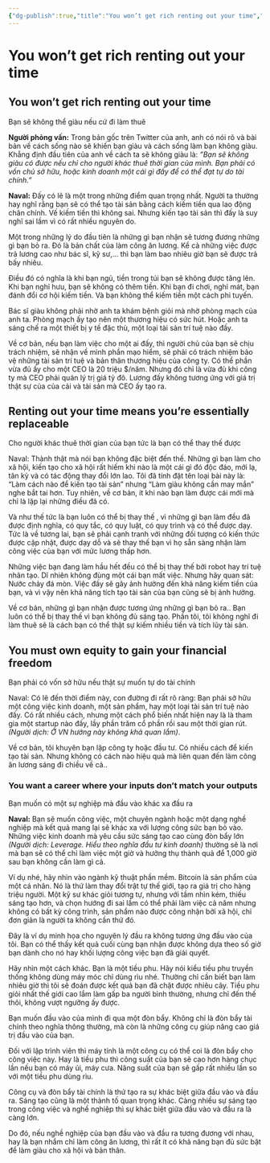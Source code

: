 ```yaml
---
{"dg-publish":true,"title":"You won’t get rich renting out your time","dg-hide":true,"permalink":"/ban-than/ptbt/books/lam-giau-khong-can-may-man-naval/6-ban-se-khong-the-giau-co-neu-cu-di-lam-thue/","hide":true,"dgPassFrontmatter":true}
---
```


# You won’t get rich renting out your time

## You won’t get rich renting out your time  
Bạn sẽ không thể giàu nếu cứ đi làm thuê

**Người phỏng vấn:** Trong bản gốc trên Twitter của anh, anh có nói rõ và bài bản về cách sống nào sẽ khiến bạn giàu và cách sống làm bạn không giàu. Khẳng định đầu tiên của anh về cách ta sẽ không giàu là: *”Bạn sẽ không giàu có được nếu chỉ cho người khác thuê thời gian của mình. Bạn phải có vốn chủ sở hữu, hoặc kinh doanh một cái gì đấy để có thể đạt tự do tài chính.”*

**Naval:** Đấy có lẽ là một trong những điểm quan trọng nhất. Người ta thường hay nghĩ rằng bạn sẽ có thể tạo tài sản bằng cách kiếm tiền qua lao động chân chính. Vế kiếm tiền thì không sai. Nhưng kiến tạo tài sản thì đấy là suy nghĩ sai lầm vì có rất nhiều nguyên do.

Một trong những lý do đầu tiên là những gì bạn nhận sẽ tương đương những gì bạn bỏ ra. Đó là bản chất của làm công ăn lương. Kể cả những việc được trả lương cao như bác sĩ, kỹ sư,... thì bạn làm bao nhiêu giờ bạn sẽ được trả bấy nhiêu.

Điều đó có nghĩa là khi bạn ngủ, tiền trong túi bạn sẽ không được tăng lên. Khi bạn nghỉ hưu, bạn sẽ không có thêm tiền. Khi bạn đi chơi, nghỉ mát, bạn đánh đổi cơ hội kiếm tiền. Và bạn không thể kiếm tiền một cách phi tuyến.

Bác sĩ giàu không phải nhờ anh ta khám bệnh giỏi mà nhờ phòng mạch của anh ta. Phòng mạch ấy tạo nên một thương hiệu có sức hút. Hoặc anh ta sáng chế ra một thiết bị y tế đặc thù, một loại tài sản trí tuệ nào đấy.

Về cơ bản, nếu bạn làm việc cho một ai đấy, thì người chủ của bạn sẽ chịu trách nhiệm, sẽ nhận về mình phần mạo hiểm, sẽ phải có trách nhiệm bảo vệ những tài sản trí tuệ và bản thân thương hiệu của công ty. Có thể phần vừa đủ ấy cho một CEO là 20 triệu $/năm. Nhưng đó chỉ là vừa đủ khi công ty mà CEO phải quản lý trị giá tỷ đô. Lương đấy không tương ứng với giá trị thật sự của của cải và tài sản mà CEO ấy tạo ra.

## Renting out your time means you’re essentially replaceable  
Cho người khác thuê thời gian của bạn tức là bạn có thể thay thế được

Naval: Thành thật mà nói bạn không đặc biệt đến thế. Những gì bạn làm cho xã hội, kiến tạo cho xã hội rất hiếm khi nào là một cái gì đó độc đáo, mới lạ, tân kỳ và có tác động thay đổi lớn lao. Tôi đã tính đặt tên loại bài này là: “Làm cách nào để kiến tạo tài sản” nhưng “Làm giàu không cần may mắn” nghe bắt tai hơn. Tuy nhiên, về cơ bản, ít khi nào bạn làm được cái mới mà chỉ là lặp lại những điều đã có.

Và như thế tức là bạn luôn có thể bị thay thế , vì những gì bạn làm đều đã được định nghĩa, có quy tắc, có quy luật, có quy trình và có thể được dạy. Tức là về tương lai, bạn sẽ phải cạnh tranh với những đối tượng có kiến thức được cập nhật, được dạy dỗ và sẽ thay thế bạn vì họ sẵn sàng nhận làm công việc của bạn với mức lương thấp hơn.

Những việc bạn đang làm hầu hết đều có thể bị thay thế bởi robot hay trí tuệ nhân tạo. Dĩ nhiên không đùng một cái bạn mất việc. Nhưng hãy quan sát: Nước chảy đá mòn. Việc đấy sẽ gây ảnh hưởng đến khả năng kiếm tiền của bạn, và vì vậy nên khả năng tích tạo tài sản của bạn cũng sẽ bị ảnh hưởng.

Về cơ bản, những gì bạn nhận được tương ứng những gì bạn bỏ ra.. Bạn luôn có thể bị thay thế vì bạn không đủ sáng tạo. Phần tôi, tôi không nghĩ đi làm thuê sẽ là cách bạn có thể thật sự kiếm nhiều tiền và tích lũy tài sản.

## You must own equity to gain your financial freedom  
Bạn phải có vốn sở hữu nếu thật sự muốn tự do tài chính

Naval: Có lẽ đến thời điểm này, con đường đi rất rõ ràng: Bạn phải sở hữu một công việc kinh doanh, một sản phẩm, hay một loại tài sản trí tuệ nào đấy. Có rất nhiều cách, nhưng một cách phổ biến nhất hiện nay là là tham gia một startup nào đấy, lầy phần trăm cổ phần rồi sau một thời gian rút. *(Người dịch: Ở VN hướng này không khả quan lắm)*.

Về cơ bản, tôi khuyên bạn lập công ty hoặc đầu tư. Có nhiều cách để kiến tạo tài sản. Nhưng không có cách nào hiệu quả mà liên quan đến làm công ăn lương sáng đi chiều về cả..

### You want a career where your inputs don’t match your outputs  
Bạn muốn có một sự nghiệp mà đầu vào khác xa đầu ra

**Naval:** Bạn sẽ muốn công việc, một chuyên ngành hoặc một dạng nghề nghiệp mà kết quả mang lại sẽ khác xa với lượng công sức bạn bỏ vào. Những việc kinh doanh mà yêu cầu sức sáng tạo cao cùng đòn bẩy lớn *(Người dịch: Leverage. Hiểu theo nghĩa đầu tư kinh doanh)* thường sẽ là nơi mà bạn sẽ có thể chỉ làm việc một giờ và hưởng thụ thành quả để 1,000 giờ sau bạn không cần làm gì cả.

Ví dụ nhé, hãy nhìn vào ngành kỹ thuật phần mềm. Bitcoin là sản phẩm của một cá nhân. Nó là thứ làm thay đổi trật tự thế giới, tạo ra giá trị cho hàng triệu người. Một kỹ sư khác giỏi tương tự, nhưng với tầm nhìn kém, thiếu sáng tạo hơn, và chọn hướng đi sai lầm có thể phải làm việc cả năm nhưng không có bất kỳ công trình, sản phẩm nào được công nhận bởi xã hội, chỉ đơn giản là người ta không cần thứ đó.

Đây là ví dụ minh họa cho nguyên lý đầu ra không tương ứng đầu vào của tôi. Bạn có thể thấy kết quả cuối cùng bạn nhận được không dựa theo số giờ bạn dành cho nó hay khối lượng công việc bạn đã giải quyết.

Hãy nhìn một cách khác. Bạn là một tiều phu. Hãy nói kiểu tiều phu truyền thống không dùng máy móc chỉ dùng rìu nhé. Thường chỉ cần biết bạn làm nhiêu giờ thì tôi sẽ đoán được kết quả bạn đã chặt được nhiêu cây. Tiều phu giỏi nhất thế giới cao lắm làm gấp ba người bình thường, nhưng chỉ đến thế thôi, không vượt ngưỡng ấy được.

Bạn muốn đầu vào của mình đi qua một đòn bẩy. Không chỉ là đòn bẩy tài chính theo nghĩa thông thường, mà còn là những công cụ giúp nâng cao giá trị đầu vào của bạn.

Đối với lập trình viên thì máy tính là một công cụ có thể coi là đòn bẩy cho công việc này. Hay là tiều phu thì công suất của bạn sẽ cao hơn hàng chục lần nếu bạn có máy ủi, máy cưa. Năng suất của bạn sẽ gấp rất nhiều lần so với một tiều phu dùng rìu.

Công cụ và đòn bẩy tài chính là thứ tạo ra sự khác biệt giữa đầu vào và đầu ra. Sáng tạo cũng là một thành tố quan trọng khác. Càng nhiều sự sáng tạo trong công việc và nghề nghiệp thì sự khác biệt giữa đầu vào và đầu ra là càng lớn.

Do đó, nếu nghề nghiệp của bạn đầu vào và đầu ra tương đương với nhau, hay là bạn nhắm chỉ làm công ăn lương, thì rất ít có khả năng bạn đủ sức bật để làm giàu cho xã hội và bản thân.
